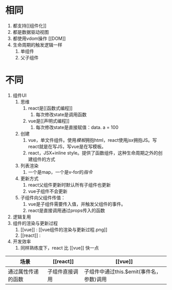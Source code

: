 # 相同
1. 都支持[[组件化]] 
2. 都是数据驱动视图
3. 都使用vdom操作 [[DOM]] 
4. 生命周期的触发逻辑一样
	1. 单组件
	2. 父子组件
# 不同
1. 组件UI
	1. 思维
		1. react是[[函数式编程]] 
			1. 每次修改state是调用函数
		2. vue是[[声明式编程]] 
			1. 每次修改state是直接赋值：data. a = 100
	2. 创建
		1. vue，单文件组件。使用*模板*拥抱html，react使用*jsx*拥抱JS。写react就是在写JS，写vue是在写模板。
		2. react，JSX+inline style。提供了函数组件，这种生命周期之外的创建组件的方式
	3. 列表渲染
		1. 一个是map，一个是v-for的*指令* 
	4. 更新方式
		1. react父组件更新时默认所有子组件也更新
		2. vue子组件不会更新
	5. 子组件向父组件传值：
		1. vue是子组件需要传入值，并触发父组件的事件。
		2. react是直接调用通过props传入的函数
2. 逻辑复用
3. 组件的渲染与更新过程
	1. [[vue]] : [[vue组件的渲染与更新过程.png]] 
	2. [[react]] :
4. 开发效率
	1. 同样熟练度下，react 比 [[vue]] 快一点

| 场景     | [[react]]      | [[vue]] |
| -------- | -------------- | ------- |
| 通过属性传递的函数 | 子组件直接调用 | 子组件中通过this.$emit(事件名，参数)调用        |
